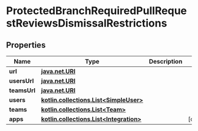 
# ProtectedBranchRequiredPullRequestReviewsDismissalRestrictions

## Properties
Name | Type | Description | Notes
------------ | ------------- | ------------- | -------------
**url** | [**java.net.URI**](java.net.URI.md) |  | 
**usersUrl** | [**java.net.URI**](java.net.URI.md) |  | 
**teamsUrl** | [**java.net.URI**](java.net.URI.md) |  | 
**users** | [**kotlin.collections.List&lt;SimpleUser&gt;**](SimpleUser.md) |  | 
**teams** | [**kotlin.collections.List&lt;Team&gt;**](Team.md) |  | 
**apps** | [**kotlin.collections.List&lt;Integration&gt;**](Integration.md) |  |  [optional]



